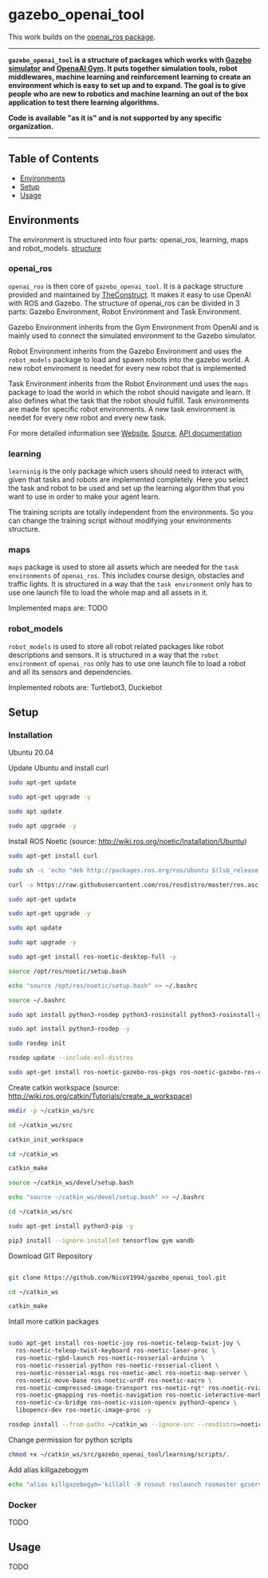 # gazebo_openai_tool
This work builds on the [openai_ros package](http://wiki.ros.org/openai_ros).

-----

**`gazebo_openai_tool` is a structure of packages which works with [Gazebo simulator](http://gazebosim.org/) and [OpenaAI Gym](https://gym.openai.com/). It puts together simulation tools, robot middlewares, machine learning and reinforcement learning to create an environment which is easy to set up and to expand. The goal is to give people who are new to robotics and machine learning an out of the box application to test there learning algorithms.**

**Code is available "as it is" and is not supported by any specific organization.**

-----
## Table of Contents
- [Environments](#environments)
- [Setup](#setup)
- [Usage](#usage)

## Environments
The environment is structured into four parts: openai_ros, learning, maps and robot_models.
[structure](imgs/strucure.png)

### openai_ros
`openai_ros` is then core of `gazebo_openai_tool`.
It is a package structure provided and maintained by [TheConstruct](https://www.theconstructsim.com/). It makes it easy to use OpenAI with ROS and Gazebo.
The structure of openai_ros can be divided in 3 parts: Gazebo Environment, Robot Environment and Task Environment.

Gazebo Environment inherits from the Gym Environment from OpenAI and is mainly used to connect the simulated environment to the Gazebo simulator.

Robot Environment inherits from the Gazebo Environment and uses the `robot_models` package to load and spawn robots into the gazebo world. A new robot enviroment is needet for every new robot that is implemented

Task Environment inherits from the Robot Environment und uses the `maps` package to load the world in which the robot should navigate and learn. It also defines what the task that the robot should fulfill. Task environments are made for specific robot environments. A new task environment is needet for every new robot and every new task.

For more detailed information see [Website](http://wiki.ros.org/openai_ros), [Source](https://bitbucket.org/theconstructcore/openai_ros.git), [API documentation](https://theconstructcore.bitbucket.io/openai_ros/index.html)

### learning
`learninig` is the only package which users should need to interact with, given that tasks and robots are implemented completely.
Here you select the task and robot to be used and set up the learning algorithm that you want to use in order to make your agent learn.

The training scripts are totally independent from the environments. So you can change the training script without modifying your environments structure.

### maps
`maps` package is used to store all assets which are needed for the `task environments` of `openai_ros`. This includes course design, obstacles and traffic lights.
It is structured in a way that the `task environment` only has to use one launch file to load the whole map and all assets in it.

Implemented maps are:
TODO

### robot_models
`robot_models` is used to store all robot related packages like robot descriptions and sensors.
It is structured in a way that the `robot environment` of `openai_ros` only has to use one launch file to load a robot and all its sensors and dependencies.

Implemented robots are:
Turtlebot3,
Duckiebot

## Setup
### Installation
Ubuntu 20.04

Update Ubuntu and install curl
```bash
sudo apt-get update

sudo apt-get upgrade -y

sudo apt update

sudo apt upgrade -y
```

Install ROS Noetic (source: http://wiki.ros.org/noetic/Installation/Ubuntu)
```bash
sudo apt-get install curl

sudo sh -c 'echo "deb http://packages.ros.org/ros/ubuntu $(lsb_release -sc) main" > /etc/apt/sources.list.d/ros-latest.list'

curl -s https://raw.githubusercontent.com/ros/rosdistro/master/ros.asc | sudo apt-key add -

sudo apt-get update

sudo apt-get upgrade -y

sudo apt update

sudo apt upgrade -y

sudo apt-get install ros-noetic-desktop-full -y

source /opt/ros/noetic/setup.bash

echo "source /opt/ros/noetic/setup.bash" >> ~/.bashrc

source ~/.bashrc

sudo apt install python3-rosdep python3-rosinstall python3-rosinstall-generator python3-wstool build-essential -y

sudo apt install python3-rosdep -y

sudo rosdep init

rosdep update --include-eol-distros

sudo apt-get install ros-noetic-gazebo-ros-pkgs ros-noetic-gazebo-ros-control -y
```

Create catkin workspace (source: http://wiki.ros.org/catkin/Tutorials/create_a_workspace)
```bash
mkdir -p ~/catkin_ws/src

cd ~/catkin_ws/src

catkin_init_workspace

cd ~/catkin_ws

catkin_make

source ~/catkin_ws/devel/setup.bash

echo "source ~/catkin_ws/devel/setup.bash" >> ~/.bashrc

cd ~/catkin_ws/src

sudo apt-get install python3-pip -y

pip3 install --ignore-installed tensorflow gym wandb
```
Download GIT Repository
```bash

git clone https://github.com/NicoV1994/gazebo_openai_tool.git

cd ~/catkin_ws

catkin_make
```

Intall more catkin packages
```bash

sudo apt-get install ros-noetic-joy ros-noetic-teleop-twist-joy \
  ros-noetic-teleop-twist-keyboard ros-noetic-laser-proc \
  ros-noetic-rgbd-launch ros-noetic-rosserial-arduino \
  ros-noetic-rosserial-python ros-noetic-rosserial-client \
  ros-noetic-rosserial-msgs ros-noetic-amcl ros-noetic-map-server \
  ros-noetic-move-base ros-noetic-urdf ros-noetic-xacro \
  ros-noetic-compressed-image-transport ros-noetic-rqt* ros-noetic-rviz \
  ros-noetic-gmapping ros-noetic-navigation ros-noetic-interactive-markers \ 
  ros-noetic-cv-bridge ros-noetic-vision-opencv python3-opencv \ 
  libopencv-dev ros-noetic-image-proc -y

rosdep install --from-paths ~/catkin_ws --ignore-src --rosdistro=noetic
```

Change permission for python scripts
```bash
chmod +x ~/catkin_ws/src/gazebo_openai_tool/learning/scripts/.
```

Add alias killgazebogym
```bash
echo "alias killgazebogym='killall -9 rosout roslaunch rosmaster gzserver nodelet robot_state_publisher gzclient'" >> ~/.bashrc
```

### Docker
TODO

## Usage
TODO
